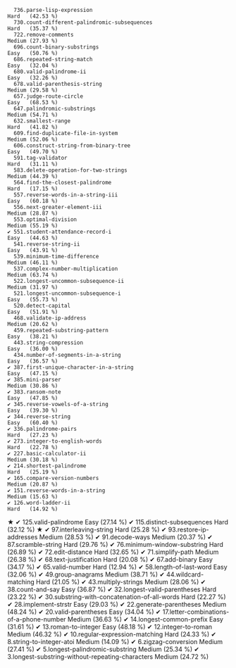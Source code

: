       736.parse-lisp-expression                                        Hard   (42.53 %)
      730.count-different-palindromic-subsequences                     Hard   (35.37 %)
      722.remove-comments                                              Medium (27.93 %)
      696.count-binary-substrings                                      Easy   (50.76 %)
      686.repeated-string-match                                        Easy   (32.04 %)
      680.valid-palindrome-ii                                          Easy   (32.26 %)
      678.valid-parenthesis-string                                     Medium (29.58 %)
      657.judge-route-circle                                           Easy   (68.53 %)
      647.palindromic-substrings                                       Medium (54.71 %)
      632.smallest-range                                               Hard   (41.82 %)
      609.find-duplicate-file-in-system                                Medium (52.06 %)
      606.construct-string-from-binary-tree                            Easy   (49.70 %)
      591.tag-validator                                                Hard   (31.11 %)
      583.delete-operation-for-two-strings                             Medium (44.39 %)
      564.find-the-closest-palindrome                                  Hard   (17.15 %)
      557.reverse-words-in-a-string-iii                                Easy   (60.18 %)
      556.next-greater-element-iii                                     Medium (28.87 %)
      553.optimal-division                                             Medium (55.19 %)
    ✔ 551.student-attendance-record-i                                  Easy   (44.63 %)
      541.reverse-string-ii                                            Easy   (43.91 %)
      539.minimum-time-difference                                      Medium (46.11 %)
      537.complex-number-multiplication                                Medium (63.74 %)
      522.longest-uncommon-subsequence-ii                              Medium (31.97 %)
      521.longest-uncommon-subsequence-i                               Easy   (55.73 %)
      520.detect-capital                                               Easy   (51.91 %)
      468.validate-ip-address                                          Medium (20.62 %)
      459.repeated-substring-pattern                                   Easy   (38.21 %)
      443.string-compression                                           Easy   (36.00 %)
      434.number-of-segments-in-a-string                               Easy   (36.57 %)
    ✔ 387.first-unique-character-in-a-string                           Easy   (47.15 %)
    ✔ 385.mini-parser                                                  Medium (30.86 %)
    ✔ 383.ransom-note                                                  Easy   (47.85 %)
    ✔ 345.reverse-vowels-of-a-string                                   Easy   (39.30 %)
    ✔ 344.reverse-string                                               Easy   (60.40 %)
    ✔ 336.palindrome-pairs                                             Hard   (27.23 %)
    ✔ 273.integer-to-english-words                                     Hard   (22.78 %)
    ✔ 227.basic-calculator-ii                                          Medium (30.18 %)
    ✔ 214.shortest-palindrome                                          Hard   (25.19 %)
    ✔ 165.compare-version-numbers                                      Medium (20.87 %)
    ✔ 151.reverse-words-in-a-string                                    Medium (15.63 %)
    ✔ 126.word-ladder-ii                                               Hard   (14.92 %)
★   ✔ 125.valid-palindrome                                             Easy   (27.14 %)
    ✔ 115.distinct-subsequences                                        Hard   (32.12 %)
★   ✔  97.interleaving-string                                          Hard   (25.28 %)
    ✔  93.restore-ip-addresses                                         Medium (28.53 %)
    ✔  91.decode-ways                                                  Medium (20.37 %)
    ✔  87.scramble-string                                              Hard   (29.76 %)
    ✔  76.minimum-window-substring                                     Hard   (26.89 %)
    ✔  72.edit-distance                                                Hard   (32.65 %)
    ✔  71.simplify-path                                                Medium (26.38 %)
    ✔  68.text-justification                                           Hard   (20.08 %)
    ✔  67.add-binary                                                   Easy   (34.17 %)
    ✔  65.valid-number                                                 Hard   (12.94 %)
    ✔  58.length-of-last-word                                          Easy   (32.06 %)
    ✔  49.group-anagrams                                               Medium (38.71 %)
    ✔  44.wildcard-matching                                            Hard   (21.05 %)
    ✔  43.multiply-strings                                             Medium (28.06 %)
    ✔  38.count-and-say                                                Easy   (36.87 %)
    ✔  32.longest-valid-parentheses                                    Hard   (23.22 %)
    ✔  30.substring-with-concatenation-of-all-words                    Hard   (22.27 %)
    ✔  28.implement-strstr                                             Easy   (29.03 %)
    ✔  22.generate-parentheses                                         Medium (48.24 %)
    ✔  20.valid-parentheses                                            Easy   (34.04 %)
    ✔  17.letter-combinations-of-a-phone-number                        Medium (36.63 %)
    ✔  14.longest-common-prefix                                        Easy   (31.61 %)
    ✔  13.roman-to-integer                                             Easy   (48.18 %)
    ✔  12.integer-to-roman                                             Medium (46.32 %)
    ✔  10.regular-expression-matching                                  Hard   (24.33 %)
    ✔   8.string-to-integer-atoi                                       Medium (14.09 %)
    ✔   6.zigzag-conversion                                            Medium (27.41 %)
    ✔   5.longest-palindromic-substring                                Medium (25.34 %)
    ✔   3.longest-substring-without-repeating-characters               Medium (24.72 %)
